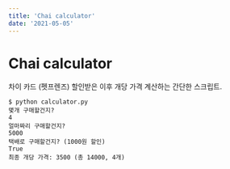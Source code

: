 ```yaml
---
title: 'Chai calculator'
date: '2021-05-05'
---
```


# Chai calculator

차이 카드 (펫프렌즈) 할인받은 이후 개당 가격 계산하는 간단한 스크립트.


```
$ python calculator.py
몇개 구매할건지?
4
얼마짜리 구매할건지?
5000
택배로 구매할건지? (1000원 할인)
True
최종 개당 가격: 3500 (총 14000, 4개)
```
